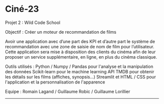 # Ciné-23

Projet 2 : Wild Code School 

Objectif : Créer un moteur de recommandation de films

Avoir une application avec d’une part des KPI et d’autre part le
système de recommandation avec une zone de saisie de nom de film pour l’utilisateur.
Cette application sera mise à disposition des clients du cinéma afin de leur proposer un
service supplémentaire, en ligne, en plus du cinéma classique.

Outils utilisés : Python / Numpy / Pandas pour l'analyse et la manipulation des données
Scikit-learn pour le machine learning
API TMDB pour obtenir les détails sur les films (affiches, synopsis...)
Streamlit et HTML / CSS pour l'application et la personnalisation de l'apparence

Equipe : Romain Lagand / Guillaume Robic / Guillaume Lorillier

----------------------------------------------------------------------------------------------------------------------------------------



